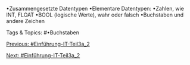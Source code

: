 •Zusammengesetzte Datentypen
•Elementare Datentypen:
•Zahlen, wie INT, FLOAT
•BOOL (logische Werte), wahr oder falsch
•Buchstaben und andere Zeichen

   Tags & Topics:
   #•Buchstaben

[Previous: #Einführung-IT-Teil3a_2](Einführung-IT-Teil3a_2.md)

[Next: #Einführung-IT-Teil3a_2](Einführung-IT-Teil3a_2.md)
